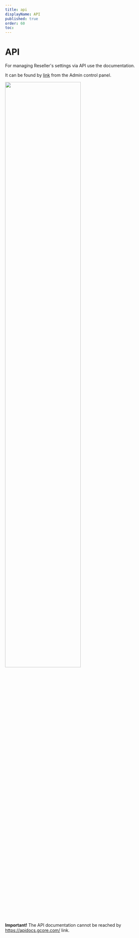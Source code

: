 ```yaml
---
title: api
displayName: API
published: true
order: 60
toc: 
---
```

# API

For managing Reseller's settings via API use the documentation.

It can be found by <a href="ttps://apidocs.gcore.com/iam_resellers" target="_blank">link</a> from the Admin control panel.

<img src="https://assets.gcore.pro/docs/reseller-support/api/api-resellers-10.png" alt="" width="70%">

**Important!** The API documentation cannot be reached by https://apidocs.gcore.com/ link.